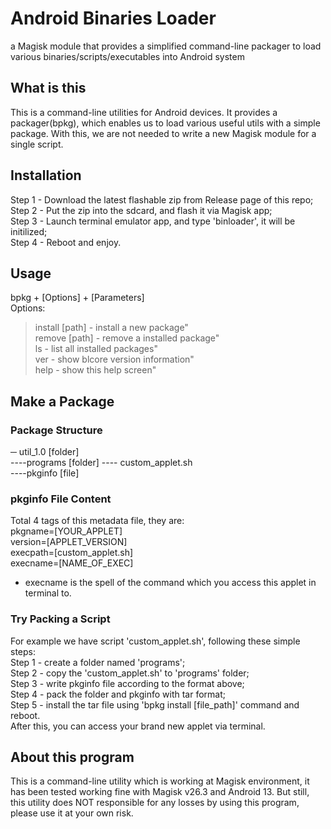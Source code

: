 # Android Binaries Loader
a Magisk module that provides a simplified command-line packager to load various binaries/scripts/executables into Android system

## What is this
This is a command-line utilities for Android devices. It provides a packager(bpkg), which enables us to load various
useful utils with a simple package. With this, we are not needed to write a new Magisk module for a single script.

## Installation
Step 1 - Download the latest flashable zip from Release page of this repo;<br />
Step 2 - Put the zip into the sdcard, and flash it via Magisk app;<br />
Step 3 - Launch terminal emulator app, and type 'binloader', it will be initilized;<br />
Step 4 - Reboot and enjoy.<br />

## Usage
bpkg + [Options] + [Parameters]<br />
Options:<br />
>install [path] - install a new package"<br />
    remove [path] - remove a installed package"<br />
    ls - list all installed packages"<br />
    ver - show blcore version information"<br />
    help - show this help screen"<br />

## Make a Package
### Package Structure
─ util_1.0 [folder]<br />
----programs [folder] ---- custom_applet.sh<br />
----pkginfo [file]<br />
### pkginfo File Content
Total 4 tags of this metadata file, they are:<br />
pkgname=[YOUR_APPLET]<br />
version=[APPLET_VERSION]<br />
execpath=[custom_applet.sh]<br />
execname=[NAME_OF_EXEC]<br />
* execname is the spell of the command which you access this applet in terminal to.
### Try Packing a Script
For example we have script 'custom_applet.sh', following these simple steps:<br />
Step 1 - create a folder named 'programs';<br />
Step 2 - copy the 'custom_applet.sh' to 'programs' folder;<br />
Step 3 - write pkginfo file according to the format above;<br />
Step 4 - pack the folder and pkginfo with tar format;<br />
Step 5 - install the tar file using 'bpkg install [file_path]' command and reboot.<br />
After this, you can access your brand new applet via terminal.<br />

## About this program
This is a command-line utility which is working at Magisk environment, it has been tested working
fine with Magisk v26.3 and Android 13. But still, this utility does NOT responsible for any losses
by using this program, please use it at your own risk.







